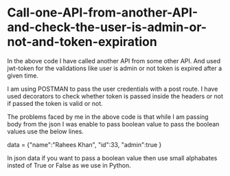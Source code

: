 # Call-one-API-from-another-API-and-check-the-user-is-admin-or-not-and-token-expiration

In the above code I have called another API from some other API.
And used jwt-token for the validations like user is admin or not token is expired after a given time.

I am using POSTMAN to pass the user credentials with a post route. 
I have used decorators to check whether token is passed inside the headers or not if passed the token is valid or not.

The problems faced by me in the above code is that while I am passing body from the json I was enable to pass boolean value
to pass the boolean values use the below lines.

data = {"name":"Rahees Khan",
        "id":33,
        "admin":true
        }
       
In json data if you want to pass a boolean value then use small alphabates insted of True or False as we use in Python.
